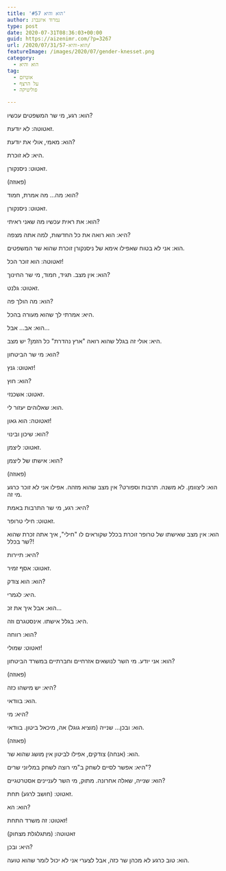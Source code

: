 ```yaml
---
title: 'הוא והיא #57'
author: נמרוד איזנברג
type: post
date: 2020-07-31T08:36:03+00:00
guid: https://aizenimr.com/?p=3267
url: /2020/07/31/הוא-והיא-57/
featureImage: /images/2020/07/gender-knesset.png
category:
  - הוא והיא
tag:
  - אוטיזם
  - על הרצף
  - פוליטיקה

---
```

הוא: רגע, מי שר המשפטים עכשיו?

זאטוטה: לא יודעת.

הוא: מאמי, אולי את יודעת?

היא: לא זוכרת.

זאטוט: ניסנקורן.

(פאוזה)

הוא: מה&#8230; מה אמרת, חמוד?

זאטוט: ניסנקורן.

הוא: את ראית עכשיו מה שאני ראיתי?

היא: הוא רואה את כל החדשות, למה אתה מצפה?

הוא: אני לא בטוח שאפילו אימא של ניסנקורן זוכרת שהוא שר המשפטים.

זאטוטה: הוא זוכר הכל!

הוא: אין מצב. תגיד, חמוד, מי שר החינוך?

זאטוט: גלנט.

הוא: מה הולך פה?

היא: אמרתי לך שהוא מעורה בהכל.

הוא: אב&#8230; אבל&#8230;

היא: אולי זה בגלל שהוא רואה "ארץ נהדרת" כל הזמן? יש מצב.

הוא: מי שר הביטחון?

זאטוט: גנץ!

הוא: חוץ?

זאטוט: אשכנזי.

הוא: שאלוהים יעזור לי.

זאטוטה: הוא גאון!

הוא: שיכון ובינוי?

זאטוט: ליצמן.

הוא: אישתו של ליצמן?

(פאוזה)

הוא: ליצוומן. לא משנה. תרבות וספורט? אין מצב שהוא מזהה. אפילו אני לא זוכר כרגע מי זה.

היא: רגע, מי שר התרבות באמת?

זאטוט: חילי טרופר.

הוא: אין מצב שאישתו של טרופר זוכרת בכלל שקוראים לו "חילי", איך אתה זכרת שהוא שר בכלל?!

היא: תיירות?

זאטוט: אסף זמיר.

הוא: הוא צודק?

היא: לגמרי.

הוא: אבל איך את זכ&#8230;

היא: בגלל אישתו. אינסטגרם וזה.

הוא: רווחה?

זאטוט: שמולי!

הוא: אני יודע. מי השר לנושאים אזרחיים וחברתיים במשרד הביטחון?

(פאוזה)

היא: יש מישהו כזה?

הוא: בוודאי.

היא: מי?

הוא: ובכן&#8230; שנייה (מוציא גוגל) אה, מיכאל ביטון. בוודאי.

(פאוזה)

הוא: (אנחה) צודקים, אפילו לביטון אין מושג שהוא שר.

היא: אפשר לסיים לשחק ב"מי רוצה לשחק במליוני שרים"?

הוא: שנייה, שאלה אחרונה. מתוק, מי השר לעניינים אסטרטגיים?

זאטוט: (חושב לרגע) תחת.

הוא: הא?

זאטוט: זה משרד התחת!

זאטוטה: (מתגלגלת מצחוק)

היא: ובכן?

הוא: טוב כרגע לא מכהן שר כזה, אבל לצערי אני לא יכול לומר שהוא טועה.